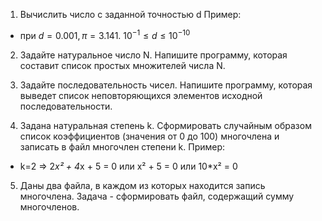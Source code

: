 1. Вычислить число c заданной точностью d
Пример:
- при $d = 0.001, π = 3.141.$    $10^{-1} ≤ d ≤10^{-10}$



2. Задайте натуральное число N. Напишите программу, которая составит список простых множителей числа N.



3. Задайте последовательность чисел. Напишите программу, которая выведет список неповторяющихся элементов исходной последовательности.



4. Задана натуральная степень k. Сформировать случайным образом список коэффициентов (значения от 0 до 100) многочлена и записать в файл многочлен степени k.
Пример:
- k=2 => 2*x² + 4*x + 5 = 0 или x² + 5 = 0 или 10*x² = 0



5. Даны два файла, в каждом из которых находится запись многочлена. Задача - сформировать файл, содержащий сумму многочленов.